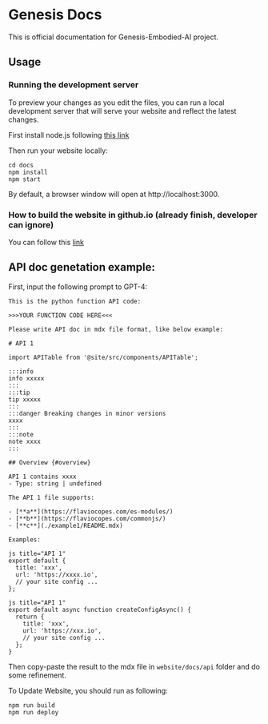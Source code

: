 # Genesis Docs
This is official documentation for Genesis-Embodied-AI project.

## Usage
### Running the development server
To preview your changes as you edit the files, you can run a local development server that will serve your website and reflect the latest changes.

First install node.js following
[this link](https://nodejs.org/en/download/package-manager)



Then run your website locally:
```
cd docs
npm install
npm start
```
By default, a browser window will open at http://localhost:3000.


### How to build the website in github.io (already finish, developer can ignore)
You can follow this [link](https://emmachan2021.github.io/docs/tech/docusaurus-github)


## API doc genetation example:
First, input the following prompt to GPT-4:
```
This is the python function API code: 

>>>YOUR FUNCTION CODE HERE<<<
    
Please write API doc in mdx file format, like below example:

# API 1

import APITable from '@site/src/components/APITable';

:::info
info xxxxx
:::
:::tip
tip xxxxx
:::
:::danger Breaking changes in minor versions
xxxx
:::
:::note
note xxxx 
:::

## Overview {#overview}

API 1 contains xxxx
- Type: string | undefined

The API 1 file supports:

- [**a**](https://flaviocopes.com/es-modules/)
- [**b**](https://flaviocopes.com/commonjs/)
- [**c**](./example1/README.mdx)

Examples:

js title="API 1"
export default {
  title: 'xxx',
  url: 'https://xxxx.io',
  // your site config ...
};

js title="API 1"
export default async function createConfigAsync() {
  return {
    title: 'xxx',
    url: 'https://xxx.io',
    // your site config ...
  };
}
```

Then copy-paste the result to the mdx file in `website/docs/api` folder and do some refinement.


To Update Website, you should run as following:
```
npm run build
npm run deploy
```